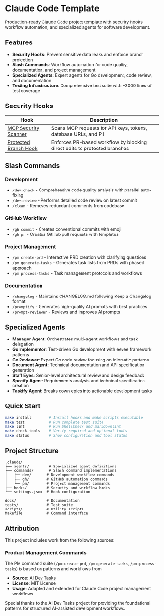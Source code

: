 # Claude Code Template

Production-ready Claude Code project template with security hooks, workflow automation, and specialized agents for software development.

## Features

- **Security Hooks**: Prevent sensitive data leaks and enforce branch protection
- **Slash Commands**: Workflow automation for code quality, documentation, and project management
- **Specialized Agents**: Expert agents for Go development, code review, and documentation
- **Testing Infrastructure**: Comprehensive test suite with ~2000 lines of test coverage

## Security Hooks

| Hook | Description |
|------|-------------|
| [MCP Security Scanner](docs/mcp-security-scanner.md) | Scans MCP requests for API keys, tokens, database URLs, and PII |
| [Protected Branch Hook](docs/protect-main-branch-hook.md) | Enforces PR-based workflow by blocking direct edits to protected branches |

## Slash Commands

### Development
- `/dev:check` - Comprehensive code quality analysis with parallel auto-fixing
- `/dev:review` - Performs detailed code review on latest commit
- `/clean` - Removes redundant comments from codebase

### GitHub Workflow
- `/gh:commit` - Creates conventional commits with emoji
- `/gh:pr` - Creates GitHub pull requests with templates

### Project Management
- `/pm:create-prd` - Interactive PRD creation with clarifying questions
- `/pm:generate-tasks` - Generates task lists from PRDs with phased approach
- `/pm:process-tasks` - Task management protocols and workflows

### Documentation
- `/changelog` - Maintains CHANGELOG.md following Keep a Changelog format
- `/promptify` - Generates high-quality AI prompts with best practices
- `/prompt-reviewer` - Reviews and improves AI prompts

## Specialized Agents

- **Manager Agent**: Orchestrates multi-agent workflows and task delegation
- **Go Implementor**: Test-driven Go development with eevee framework patterns
- **Go Reviewer**: Expert Go code review focusing on idiomatic patterns
- **Document Agent**: Technical documentation and API specification generation
- **Staff Eyes**: Senior-level architectural review and design feedback
- **Specify Agent**: Requirements analysis and technical specification creation
- **Taskify Agent**: Breaks down epics into actionable development tasks

## Quick Start

```bash
make install        # Install hooks and make scripts executable
make test           # Run complete test suite
make lint           # Run ShellCheck and markdownlint
make check-tools    # Verify required and optional tools
make status         # Show configuration and tool status
```

## Project Structure

```
.claude/
├── agents/         # Specialized agent definitions
├── commands/       # Slash command implementations
│   ├── dev/       # Development workflow commands
│   ├── gh/        # GitHub automation commands
│   └── pm/        # Project management commands
├── hooks/         # Security and workflow hooks
└── settings.json  # Hook configuration

docs/              # Documentation
tests/             # Test suite
scripts/           # Utility scripts
Makefile           # Command interface
```

## Attribution

This project includes work from the following sources:

### Product Management Commands

The PM command suite (`/pm:create-prd`, `/pm:generate-tasks`, `/pm:process-tasks`) is based on patterns and workflows from:

- **Source**: [AI Dev Tasks](https://github.com/snarktank/ai-dev-tasks/tree/main)
- **License**: MIT License
- **Usage**: Adapted and extended for Claude Code project management workflows

Special thanks to the AI Dev Tasks project for providing the foundational patterns for structured AI-assisted development workflows.
